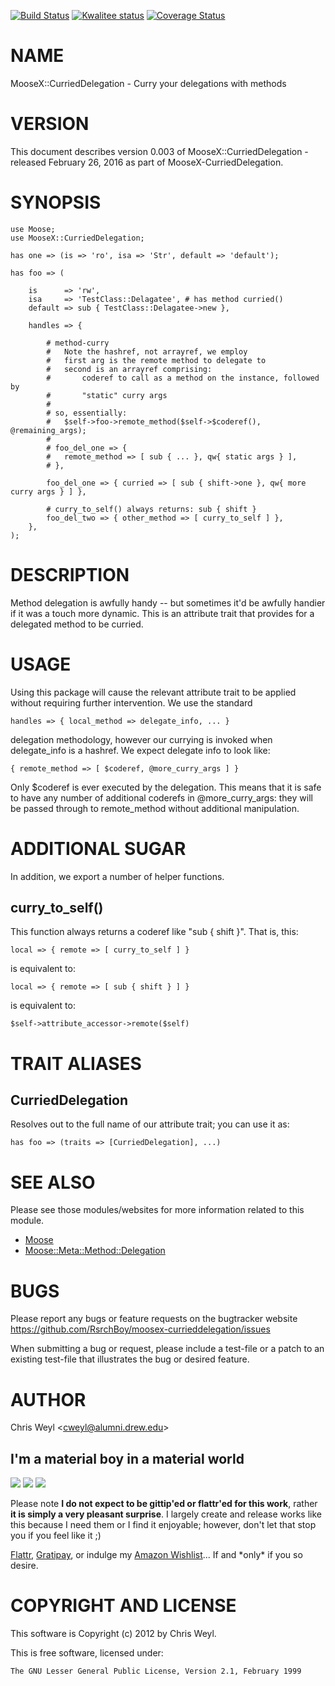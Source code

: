 [![Build Status](https://travis-ci.org/RsrchBoy/moosex-currieddelegation.svg?branch=master)](https://travis-ci.org/RsrchBoy/moosex-currieddelegation)
[![Kwalitee status](http://cpants.cpanauthors.org/dist/MooseX-CurriedDelegation.png)](http://cpants.charsbar.org/dist/overview/MooseX-CurriedDelegation)
[![Coverage Status](https://coveralls.io/repos/RsrchBoy/moosex-currieddelegation/badge.svg?branch=master)](https://coveralls.io/r/RsrchBoy/moosex-currieddelegation?branch=master)

# NAME

MooseX::CurriedDelegation - Curry your delegations with methods

# VERSION

This document describes version 0.003 of MooseX::CurriedDelegation - released February 26, 2016 as part of MooseX-CurriedDelegation.

# SYNOPSIS

    use Moose;
    use MooseX::CurriedDelegation;

    has one => (is => 'ro', isa => 'Str', default => 'default');

    has foo => (

        is      => 'rw',
        isa     => 'TestClass::Delagatee', # has method curried()
        default => sub { TestClass::Delagatee->new },

        handles => {

            # method-curry
            #   Note the hashref, not arrayref, we employ
            #   first arg is the remote method to delegate to
            #   second is an arrayref comprising:
            #       coderef to call as a method on the instance, followed by
            #       "static" curry args
            #
            # so, essentially:
            #   $self->foo->remote_method($self->$coderef(), @remaining_args);
            #
            # foo_del_one => {
            #   remote_method => [ sub { ... }, qw{ static args } ],
            # },

            foo_del_one => { curried => [ sub { shift->one }, qw{ more curry args } ] },

            # curry_to_self() always returns: sub { shift }
            foo_del_two => { other_method => [ curry_to_self ] },
        },
    );

# DESCRIPTION

Method delegation is awfully handy -- but sometimes it'd be awfully handier if
it was a touch more dynamic.  This is an attribute trait that provides for a
delegated method to be curried.

# USAGE

Using this package will cause the relevant attribute trait to be applied
without requiring further intervention.  We use the standard

    handles => { local_method => delegate_info, ... }

delegation methodology, however our currying is invoked when delegate\_info is
a hashref.  We expect delegate info to look like:

    { remote_method => [ $coderef, @more_curry_args ] }

Only $coderef is ever executed by the delegation.  This means that it is safe
to have any number of additional coderefs in @more\_curry\_args: they will be
passed through to remote\_method without additional manipulation.

# ADDITIONAL SUGAR

In addition, we export a number of helper functions.

## curry\_to\_self()

This function always returns a coderef like "sub { shift }".  That is, this:

    local => { remote => [ curry_to_self ] }

is equivalent to:

    local => { remote => [ sub { shift } ] }

is equivalent to:

    $self->attribute_accessor->remote($self)

# TRAIT ALIASES

## CurriedDelegation

Resolves out to the full name of our attribute trait; you can use it as:

    has foo => (traits => [CurriedDelegation], ...)

# SEE ALSO

Please see those modules/websites for more information related to this module.

- [Moose](https://metacpan.org/pod/Moose)
- [Moose::Meta::Method::Delegation](https://metacpan.org/pod/Moose::Meta::Method::Delegation)

# BUGS

Please report any bugs or feature requests on the bugtracker website
https://github.com/RsrchBoy/moosex-currieddelegation/issues

When submitting a bug or request, please include a test-file or a
patch to an existing test-file that illustrates the bug or desired
feature.

# AUTHOR

Chris Weyl &lt;cweyl@alumni.drew.edu>

## I'm a material boy in a material world

<div>
    <a href="https://gratipay.com/RsrchBoy/"><img src="http://img.shields.io/gratipay/RsrchBoy.svg" /></a>
    <a href="http://bit.ly/rsrchboys-wishlist"><img src="http://wps.io/wp-content/uploads/2014/05/amazon_wishlist.resized.png" /></a>
    <a href="https://flattr.com/submit/auto?user_id=RsrchBoy&url=https%3A%2F%2Fgithub.com%2FRsrchBoy%2Fmoosex-currieddelegation&title=RsrchBoy's%20CPAN%20MooseX-CurriedDelegation&tags=%22RsrchBoy's%20MooseX-CurriedDelegation%20in%20the%20CPAN%22"><img src="http://api.flattr.com/button/flattr-badge-large.png" /></a>
</div>

Please note **I do not expect to be gittip'ed or flattr'ed for this work**,
rather **it is simply a very pleasant surprise**. I largely create and release
works like this because I need them or I find it enjoyable; however, don't let
that stop you if you feel like it ;)

[Flattr](https://flattr.com/submit/auto?user_id=RsrchBoy&url=https%3A%2F%2Fgithub.com%2FRsrchBoy%2Fmoosex-currieddelegation&title=RsrchBoy&#x27;s%20CPAN%20MooseX-CurriedDelegation&tags=%22RsrchBoy&#x27;s%20MooseX-CurriedDelegation%20in%20the%20CPAN%22),
[Gratipay](https://gratipay.com/RsrchBoy/), or indulge my
[Amazon Wishlist](http://bit.ly/rsrchboys-wishlist)...  If and \*only\* if you so desire.

# COPYRIGHT AND LICENSE

This software is Copyright (c) 2012 by Chris Weyl.

This is free software, licensed under:

    The GNU Lesser General Public License, Version 2.1, February 1999
